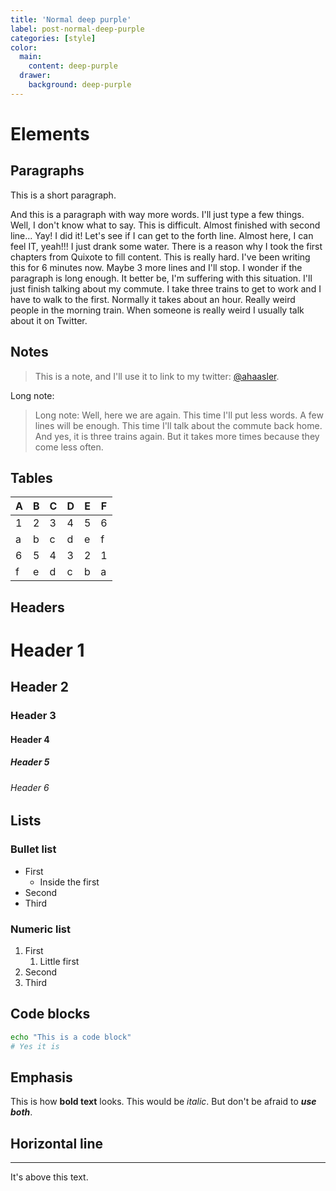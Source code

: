 ```yaml
---
title: 'Normal deep purple'
label: post-normal-deep-purple
categories: [style]
color:
  main:
    content: deep-purple
  drawer:
    background: deep-purple
---
```


# Elements

## Paragraphs

This is a short paragraph.

And this is a paragraph with way more words. I'll just type a few things. Well,
I don't know what to say. This is difficult. Almost finished with second line...
Yay! I did it! Let's see if I can get to the forth line. Almost here, I can feel
IT, yeah!!! I just drank some water. There is a reason why I took the first
chapters from Quixote to fill content. This is really hard. I've been writing
this for 6 minutes now. Maybe 3 more lines and I'll stop. I wonder if the
paragraph is long enough. It better be, I'm suffering with this situation. I'll
just finish talking about my commute. I take three trains to get to work and I
have to walk to the first. Normally it takes about an hour. Really weird people
in the morning train. When someone is really weird I usually talk about it on
Twitter.

## Notes

> This is a note, and I'll use it to link to my twitter:
[@ahaasler](https://twitter.com/ahaasler "Adrian Haasler on twitter").

Long note:

> Long note: Well, here we are again. This time I'll put less words. A few lines
will be enough. This time I'll talk about the commute back home. And yes, it is
three trains again. But it takes more times because they come less often.

## Tables

| A | B | C | D | E | F |
|---|---|---|---|---|---|
| 1 | 2 | 3 | 4 | 5 | 6 |
| a | b | c | d | e | f |
| 6 | 5 | 4 | 3 | 2 | 1 |
| f | e | d | c | b | a |

## Headers

# Header 1
## Header 2
### Header 3
#### Header 4
##### Header 5
###### Header 6

## Lists

### Bullet list

- First
	- Inside the first
- Second
- Third

### Numeric list

1. First
	1. Little first
2. Second
3. Third

## Code blocks

```bash
echo "This is a code block"
# Yes it is
```

## Emphasis

This is how **bold text** looks. This would be *italic*. But don't be afraid to
***use both***.

## Horizontal line

---

It's above this text.
